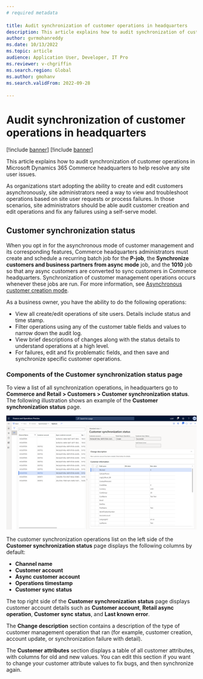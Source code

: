 ```yaml
---
# required metadata

title: Audit synchronization of customer operations in headquarters
description: This article explains how to audit synchronization of customer operations in Microsoft Dynamics 365 Commerce headquarters to help resolve any site user issues.
author: gvrmohanreddy
ms.date: 10/13/2022
ms.topic: article
audience: Application User, Developer, IT Pro
ms.reviewer: v-chgriffin
ms.search.region: Global
ms.author: gmohanv
ms.search.validFrom: 2022-09-28

---
```

# Audit synchronization of customer operations in headquarters

[!include [banner](includes/banner.md)]
[!include [banner](includes/preview-banner.md)]

This article explains how to audit synchronization of customer operations in Microsoft Dynamics 365 Commerce headquarters to help resolve any site user issues.

As organizations start adopting the ability to create and edit customers asynchronously, site administrators need a way to view and troubleshoot operations based on site user requests or process failures. In those scenarios, site administrators should be able audit customer creation and edit operations and fix any failures using a self-serve model. 

## Customer synchronization status

When you opt in for the asynchronous mode of customer management and its corresponding features, Commerce headquarters administrators must create and schedule a recurring batch job for the **P-job**, the **Synchronize customers and business partners from async mode** job, and the **1010** job so that any async customers are converted to sync customers in Commerce headquarters. Synchronization of customer management operations occurs whenever these jobs are run. For more information, see [Asynchronous customer creation mode](async-customer-mode.md).

As a business owner, you have the ability to do the following operations:

- View all create/edit operations of site users. Details include status and time stamp.   
- Filter operations using any of the customer table fields and values to narrow down the audit log. 
- View brief descriptions of changes along with the status details to understand operations at a high level.   
- For failures, edit and fix problematic fields, and then save and synchronize specific customer operations. 

### Components of the Customer synchronization status page

To view a list of all synchronization operations, in headquarters go to **Commerce and Retail \> Customers \> Customer synchronization status**. The following illustration shows an example of the **Customer synchronization status** page.

![Customer synchronization status page in headquarters](media/D365-Commerce-Customer-Mgmt-Audi-Async-Operations.png)

The customer synchronization operations list on the left side of the **Customer synchronization status** page displays the following columns by default: 

- **Channel name**
- **Customer account**
- **Async customer account**
- **Operations timestamp**
- **Customer sync status**

The top right side of the **Customer synchronization status** page displays customer account details such as **Customer account**, **Retail async operation**, **Customer sync status**, and **Last known error**.

The **Change description** section contains a description of the type of customer management operation that ran (for example, customer creation, account update, or synchronization failure with detail).

The **Customer attributes** section displays a table of all customer attributes, with columns for old and new values. You can edit this section if you want to change your customer attribute values to fix bugs, and then synchronize again.


